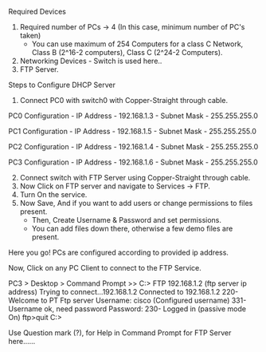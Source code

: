 Required Devices

1. Required number of PCs -> 4 (In this case, minimum number of PC's taken)
	- You can use maximum of 254 Computers for a class C Network, Class B (2^16-2 computers), Class C (2^24-2 Computers). 
2. Networking Devices - Switch is used here..
3. FTP Server.

Steps to Configure DHCP Server

1. Connect PC0 with switch0 with Copper-Straight through cable.

PC0 Configuration
	- IP Address - 192.168.1.3
	- Subnet Mask - 255.255.255.0

PC1 Configuration
	- IP Address - 192.168.1.5
	- Subnet Mask - 255.255.255.0

PC2 Configuration
	- IP Address - 192.168.1.4
	- Subnet Mask - 255.255.255.0

PC3 Configuration
	- IP Address - 192.168.1.6
	- Subnet Mask - 255.255.255.0

2. Connect switch with FTP Server using Copper-Straight through cable.
3. Now Click on FTP server and navigate to Services -> FTP.
4. Turn On the service.
5. Now Save, And if you want to add users or change permissions to files present.
	- Then, Create Username & Password and set permissions.
	- You can add files down there, otherwise a few demo files are present.

Here you go! PCs are configured according to provided ip address.

Now, Click on any PC Client to connect to the FTP Service.

PC3 > Desktop > Command Prompt >>
C:\> FTP 192.168.1.2 (ftp server ip address)
Trying to connect...192.168.1.2
Connected to 192.168.1.2
220- Welcome to PT Ftp server
Username: cisco (Configured username)
331- Username ok, need password
Password: 
230- Logged in
(passive mode On)
ftp>quit
C:\> 

Use Question mark (?), for Help in Command Prompt for FTP Server here......
